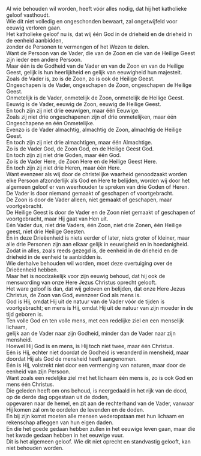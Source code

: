 Al wie behouden wil worden, heeft vóór alles nodig, dat hij het
katholieke geloof vasthoudt.\
Wie dit niet volledig en ongeschonden bewaart, zal ongetwijfeld voor
eeuwig verloren gaan.\
Het katholieke geloof nu is, dat wij één God in de drieheid en de
drieheid in de eenheid aanbidden,\
zonder de Personen te vermengen of het Wezen te delen.\
Want de Persoon van de Vader, die van de Zoon en die van de Heilige
Geest zijn ieder een andere Persoon.\
Maar één is de Godheid van de Vader en van de Zoon en van de Heilige
Geest, gelijk is hun heerlijkheid en gelijk van eeuwigheid hun
majesteit.\
Zoals de Vader is, zo is de Zoon, zo is ook de Heilige Geest.\
Ongeschapen is de Vader, ongeschapen de Zoon, ongeschapen de Heilige
Geest.\
Onmetelijk is de Vader, onmetelijk de Zoon, onmetelijk de Heilige
Geest.\
Eeuwig is de Vader, eeuwig de Zoon, eeuwig de Heilige Geest.\
En toch zijn zij niet drie eeuwigen, maar één Eeuwige.\
Zoals zij niet drie ongeschapenen zijn of drie onmetelijken, maar één
Ongeschapene en één Onmetelijke.\
Evenzo is de Vader almachtig, almachtig de Zoon, almachtig de Heilige
Geest.\
En toch zijn zij niet drie almachtigen, maar één Almachtige.\
Zo is de Vader God, de Zoon God, en de Heilige Geest God.\
En toch zijn zij niet drie Goden, maar één God.\
Zo is de Vader Here, de Zoon Here en de Heilige Geest Here.\
En toch zijn zij niet drie Heren, maar één Here.\
Want evenzeer als wij door de christelijke waarheid genoodzaakt worden
elke Persoon afzonderlijk als God en Here te belijden, worden wij door
het algemeen geloof er van weerhouden te spreken van drie Goden of
Heren.\
De Vader is door niemand gemaakt of geschapen of voortgebracht.\
De Zoon is door de Vader alleen, niet gemaakt of geschapen, maar
voortgebracht.\
De Heilige Geest is door de Vader en de Zoon niet gemaakt of geschapen
of voortgebracht, maar Hij gaat van Hen uit.\
Eén Vader dus, niet drie Vaders, één Zoon, niet drie Zonen, één Heilige
geest, niet drie Heilige Geesten.\
En in deze Drieëenheid is niets eerder of later, niets groter of
kleiner, maar alle drie Personen zijn aan elkaar gelijk in eeuwigheid en
in hoedanigheid.\
Zodat in alles, zoals reeds gezegd is, de eenheid in de drieheid en de
drieheid in de eenheid te aanbidden is.\
Wie derhalve behouden wil worden, moet deze overtuiging over de
Drieëenheid hebben.\
Maar het is noodzakelijk voor zijn eeuwig behoud, dat hij ook de
menswording van onze Here Jezus Christus oprecht gelooft.\
Het ware geloof is dan, dat wij geloven en belijden, dat onze Here Jezus
Christus, de Zoon van God, evenzeer God als mens is.\
God is Hij, omdat Hij uit de natuur van de Vader vóór de tijden is
voortgebracht; en mens is Hij, omdat Hij uit de natuur van zijn moeder
ìn de tijd geboren is.\
Ten volle God en ten volle mens, met een redelijke ziel en een menselijk
lichaam,\
gelijk aan de Vader naar zijn Godheid, minder dan de Vader naar zijn
mensheid.\
Hoewel Hij God is en mens, is Hij toch niet twee, maar één Christus.\
Eén is Hij, echter niet doordat de Godheid is veranderd in mensheid,
maar doordat Hij als God de mensheid heeft aangenomen.\
Eén is Hij, volstrekt niet door een vermenging van naturen, maar door de
eenheid van zijn Persoon.\
Want zoals een redelijke ziel met het lichaam één mens is, zo is ook God
en mens één Christus.\
Die geleden heeft om ons behoud, is neergedaald in het rijk van de dood,
op de derde dag opgestaan uit de doden,\
opgevaren naar de hemel, en zit aan de rechterhand van de Vader, vanwaar
Hij komen zal om te oordelen de levenden en de doden.\
En bij zijn komst moeten alle mensen wederopstaan met hun lichaam en
rekenschap afleggen van hun eigen daden.\
En die het goede gedaan hebben zullen in het eeuwige leven gaan, maar
die het kwade gedaan hebben in het eeuwige vuur.\
Dit is het algemeen geloof. Wie dit niet oprecht en standvastig gelooft,
kan niet behouden worden.
